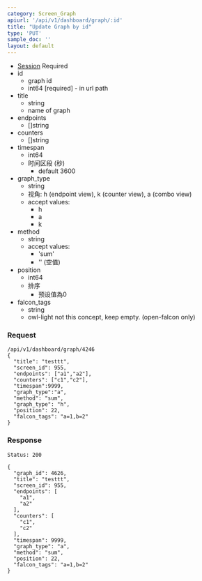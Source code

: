```yaml
---
category: Screen_Graph
apiurl: '/api/v1/dashboard/graph/:id'
title: "Update Graph by id"
type: 'PUT'
sample_doc: ''
layout: default
---
```


* [Session](#/authentication) Required
* id
  * graph id
  * int64 [required] - in url path
* title
  * string
  * name of graph
* endpoints
  * []string
* counters
  * []string
* timespan
  * int64
  * 时间区段 (秒)
    * default 3600
* graph_type
  * string
  * 视角: h (endpoint view), k (counter view), a (combo view)
  * accept values:
    * h
    * a
    * k
* method
  * string
  * accept values:
    * 'sum'
    * '' (空值)
* position
  * int64
  * 排序
    * 预设值為0
* falcon_tags
  * string
  * owl-light not this concept, keep empty. (open-falcon only)

### Request

```
/api/v1/dashboard/graph/4246
{
  "title": "testtt",
  "screen_id": 955,
  "endpoints": ["a1","a2"],
  "counters": ["c1","c2"],
  "timespan":9999,
  "graph_type":"a",
  "method": "sum",
  "graph_type": "h",
  "position": 22,
  "falcon_tags": "a=1,b=2"
}
```

### Response

```Status: 200```
```
{
  "graph_id": 4626,
  "title": "testtt",
  "screen_id": 955,
  "endpoints": [
    "a1",
    "a2"
  ],
  "counters": [
    "c1",
    "c2"
  ],
  "timespan": 9999,
  "graph_type": "a",
  "method": "sum",
  "position": 22,
  "falcon_tags": "a=1,b=2"
}
```

